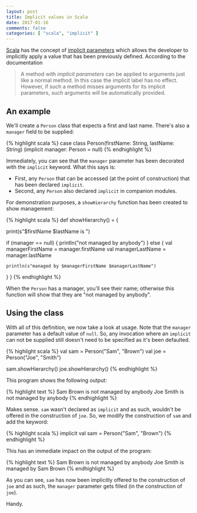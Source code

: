 ```yaml
---
layout: post
title: Implicit values in Scala
date: 2017-01-16
comments: false
categories: [ "scala", "implicit" ]
---
```


[Scala](http://scala-lang.org/) has the concept of [implicit parameters](http://docs.scala-lang.org/tutorials/tour/implicit-parameters) which allows the developer to implicitly apply a value that has been previously defined. According to the documentation

> A method with _implicit parameters_ can be applied to arguments just like a normal method. In this case the implicit label has no effect. However, if such a method misses arguments for its implicit parameters, such arguments will be automatically provided.

## An example

We'll create a `Person` class that expects a first and last name. There's also a `manager` field to be supplied:

{% highlight scala %}
case class Person(firstName: String, lastName: String)
                 (implicit manager: Person = null)
{% endhighlight %}

Immediately, you can see that the `manager` parameter has been decorated with the `implicit` keyword. What this says is:

* First, any `Person` that can be accessed (at the point of construction) that has been declared `implicit`.
* Second, any `Person` also declared `implicit` in companion modules.

For demonstration purposes, a `showHierarchy` function has been created to show management:

{% highlight scala %}
def showHierarchy() = {

  print(s"$firstName $lastName is ")

  if (manager == null) {
    println("not managed by anybody")
  } else {
    val managerFirstName = manager.firstName
    val managerLastName = manager.lastName

    println(s"managed by $managerFirstName $managerLastName")
  }
}
{% endhighlight %}

When the `Person` has a manager, you'll see their name; otherwise this function will show that they are "not managed by anybody".

## Using the class

With all of this definition, we now take a look at usage. Note that the `manager` parameter has a default value of `null`. So, any invocation where an `implicit` can not be supplied still doesn't need to be specified as it's been defaulted.

{% highlight scala %}
val sam = Person("Sam", "Brown")
val joe = Person("Joe", "Smith")

sam.showHierarchy()
joe.showHierarchy()
{% endhighlight %}

This program shows the following output:

{% highlight text %}
Sam Brown is not managed by anybody
Joe Smith is not managed by anybody
{% endhighlight %}

Makes sense. `sam` wasn't declared as `implicit` and as such, wouldn't be offered in the construction of `joe`. So, we modify the construction of `sam` and add the keyword:

{% highlight scala %}
implicit val sam = Person("Sam", "Brown")
{% endhighlight %}

This has an immediate impact on the output of the program:

{% highlight text %}
Sam Brown is not managed by anybody
Joe Smith is managed by Sam Brown
{% endhighlight %}

As you can see, `sam` has now been implicitly offered to the construction of `joe` and as such, the `manager` parameter gets filled (in the construction of `joe`).

Handy.